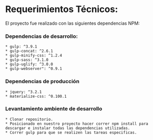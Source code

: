 # Requerimientos Técnicos:
El proyecto fue realizado con las siguientes dependencias NPM:

### Dependencias de desarrollo:
	* gulp: ^3.9.1
	* gulp-concat: ^2.6.1
	* gulp-minify-css: ^1.2.4
	* gulp-sass: ^3.1.0
	* gulp-uglify: ^3.0.0
	* gulp-webserver": ^0.9.1

### Dependencias de producción
	* jquery: ^3.2.1
   	* materialize-css: ^0.100.1

### Levantamiento ambiente de desarrollo
	* Clonar repositorio.
	* Posicionado en nuestro proyecto hacer correr npm install para descargar e instalar todas las dependencias utilizadas.
	* Correr gulp para que se realizen las tareas especificas.
